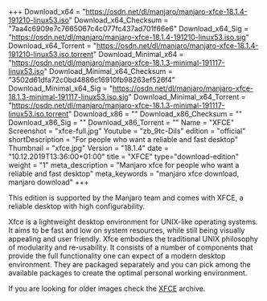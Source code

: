 +++
Download_x64 = "https://osdn.net/dl/manjaro/manjaro-xfce-18.1.4-191210-linux53.iso"
Download_x64_Checksum = "7aa4c6909e7c7665067c4c077fc437ad701f66e6"
Download_x64_Sig = "https://osdn.net/dl/manjaro/manjaro-xfce-18.1.4-191210-linux53.iso.sig"
Download_x64_Torrent = "https://osdn.net/dl/manjaro/manjaro-xfce-18.1.4-191210-linux53.iso.torrent"
Download_Minimal_x64 = "https://osdn.net/dl/manjaro/manjaro-xfce-18.1.3-minimal-191117-linux53.iso"
Download_Minimal_x64_Checksum = "3502d61dfa72c0bd4886c16910fb98263ef526f4"
Download_Minimal_x64_Sig = "https://osdn.net/dl/manjaro/manjaro-xfce-18.1.3-minimal-191117-linux53.iso.sig"
Download_Minimal_x64_Torrent = "https://osdn.net/dl/manjaro/manjaro-xfce-18.1.3-minimal-191117-linux53.iso.torrent"
Download_x86 = ""
Download_x86_Checksum = ""
Download_x86_Sig = ""
Download_x86_Torrent = ""
Name = "XFCE"
Screenshot = "xfce-full.jpg"
Youtube = "zb_9tc-DiIs"
edition = "official"
shortDescription = "For people who want a reliable and fast desktop"
Thumbnail = "xfce.jpg"
Version = "18.1.4"
date = "10.12.2019T13:36:00+01:00"
title = "XFCE"
type="download-edition"
weight = "1"
meta_description = "Manjaro xfce for people who want a reliable and fast desktop"
meta_keywords = "manjaro xfce download, manjaro download"
+++

This edition is supported by the Manjaro team and comes with XFCE, a reliable desktop with high configurability.

Xfce is a lightweight desktop environment for UNIX-like operating systems. It aims to be fast and low on system resources, while still being visually appealing and user friendly. Xfce embodies the traditional UNIX philosophy of modularity and re-usability. It consists of a number of components that provide the full functionality one can expect of a modern desktop environment. They are packaged separately and you can pick among the available packages to create the optimal personal working environment.

If you are looking for older images check the [XFCE](https://osdn.net/projects/manjaro/storage/z_release_archive/xfce) archive.


